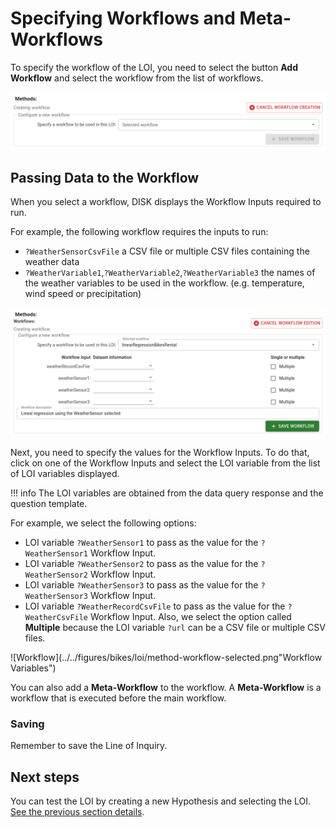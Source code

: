 # Specifying Workflows and Meta-Workflows

To specify the workflow of the LOI, you need to select the button **Add Workflow** and select the workflow from the list of workflows.


![Workflow](../../figures/select-workflow.png "Select workflow")


## Passing Data to the Workflow
 
When you select a workflow, DISK displays the Workflow Inputs required to run.

For example, the following workflow requires the inputs to run:

- `?WeatherSensorCsvFile` a CSV file or multiple CSV files containing the weather data
- `?WeatherVariable1`,`?WeatherVariable2`,`?WeatherVariable3` the names of the weather variables to be used in the workflow. (e.g. temperature, wind speed or precipitation)

![Workflow](../../figures/bikes/loi/method-workflow-empty.png "Select workflow")


Next, you need to specify the values for the Workflow Inputs. To do that, click on one of the Workflow Inputs and select the LOI variable from the list of LOI variables displayed.

!!! info
        The LOI variables are obtained from the data query response and the question template.

For example, we select the following options:

- LOI variable `?WeatherSensor1` to pass as the value for the `?WeatherSensor1` Workflow Input.
- LOI variable `?WeatherSensor2` to pass as the value for the `?WeatherSensor2` Workflow Input.
- LOI variable `?WeatherSensor3` to pass as the value for the `?WeatherSensor3` Workflow Input.
- LOI variable `?WeatherRecordCsvFile` to pass as the value for the `?WeatherCsvFile` Workflow Input. Also, we select the option called **Multiple** because the LOI variable `?url` can be a CSV file or multiple CSV files.

![Workflow](../../figures/bikes/loi/method-workflow-selected.png"Workflow Variables")

You can also add a **Meta-Workflow** to the workflow.  A **Meta-Workflow** is a workflow that is executed before the main workflow. 

### Saving

Remember to save the Line of Inquiry.

## Next steps

You can test the LOI by creating a new Hypothesis and selecting the LOI. [See the previous section details](/user-guide/write-hypothesis).